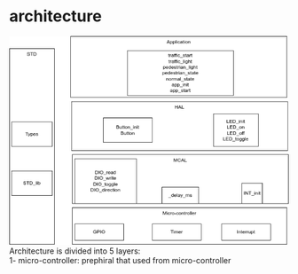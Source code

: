 # architecture
![](design/architecture.png)<br />
Architecture is divided into 5 layers:<br />
1- micro-controller: prephiral that used from micro-controller <br />